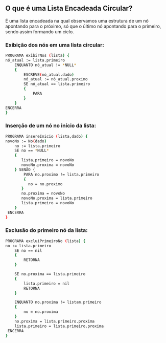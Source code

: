 ## O que é uma Lista Encadeada Circular?
É uma lista encadeada na qual observamos uma estrutura de um nó apontando para o próximo, só que o último nó apontando para o primeiro, sendo assim formando um ciclo.

### Exibição dos nós em uma lista circular:
```sh
PROGRAMA exibirNos (lista) {
nó_atual := lista.primeiro
    ENQUANTO nó_atual != *NULL* 
    {
        ESCREVE(nó_atual.dado)
        nó_atual := nó_atual.proximo
        SE nó_atual == lista.primeiro 
        {
            PARA
        }
    }
ENCERRA
}
```
### Inserção de um nó no início da lista:
```sh
PROGRAMA insereInicio (lista,dado) {
novoNo := No(dado)
    no := lista.primeiro
    SE no == *NULL* 
    {
       lista,primeiro = novoNo
       novoNo.proxima = novoNo
    } SENÃO {
        PARA no.proximo != lista.primeiro 
        {
          no = no.proximo
       }
       no.proxima = novoNo
       novoNo.proxima = lista.primeiro
       lista.primeiro = novoNo
    }
 ENCERRA
}
```
### Exclusão do primeiro nó da lista:
```sh
PROGRAMA excluiPrimeiroNo (lista) {
no := lista.primeiro
	SE no == nil 
    {
		RETORNA
	}

	SE no.proxima == lista.primeiro 
    {
		lista.primeiro = nil
		RETORNA
	}

	ENQUANTO no.proxima != listam.primeiro 
    {
		no = no.proxima
	}
	no.proxima = lista.primeiro.proxima
	lista.primeiro = lista.primeiro.proxima
 ENCERRA
}
```